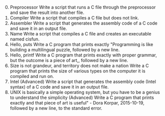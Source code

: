 0. Preprocessor
Write a script that runs a C file through the preprocessor and save the result into another file.
1. Compiler
Write a script that compiles a C file but does not link.
2. Assembler
Write a script that generates the assembly code of a C code and save it in an output file.
3. Name
Write a script that compiles a C file and creates an executable named cisfun.
4. Hello, puts
Write a C program that prints exactly "Programming is like building a multilingual puzzle, followed by a new line.
5. Hello, printf
Write a C program that prints exactly with proper grammar, but the outcome is a piece of art,, followed by a new line.
6. Size is not grandeur, and territory does not make a nation
Write a C program that prints the size of various types on the computer it is compiled and run on.
7. Intel (Advanced)
Write a script that generates the assembly code (Intel syntax) of a C code and save it in an output file.
8. UNIX is basically a simple operating system, but you have to be a genius to understand the simplicity (Advanced)
Write a C program that prints exactly and that piece of art is useful" - Dora Korpar, 2015-10-19, followed by a new line, to the standard error.

